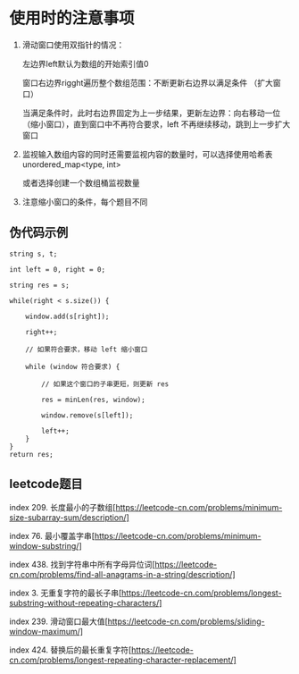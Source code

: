 # 使用时的注意事项

1. 滑动窗口使用双指针的情况：

	左边界left默认为数组的开始索引值0

	窗口右边界rigght遍历整个数组范围：不断更新右边界以满足条件 （扩大窗口）

	当满足条件时，此时右边界固定为上一步结果，更新左边界：向右移动一位 （缩小窗口），直到窗口中不再符合要求，left 不再继续移动，跳到上一步扩大窗口
	

2. 监视输入数组内容的同时还需要监视内容的数量时，可以选择使用哈希表unordered_map<type, int>

	或者选择创建一个数组桶监视数量
	
	
3. 注意缩小窗口的条件，每个题目不同


	

## 伪代码示例

	string s, t;

	int left = 0, right = 0;
	
	string res = s;

	while(right < s.size()) {
	
		window.add(s[right]);
		
		right++;
		
		// 如果符合要求，移动 left 缩小窗口
		
		while (window 符合要求) {
		
			// 如果这个窗口的子串更短，则更新 res
			
			res = minLen(res, window);
			
			window.remove(s[left]);
			
			left++;
		}
	}
	return res;



## leetcode题目

index 209. 长度最小的子数组[https://leetcode-cn.com/problems/minimum-size-subarray-sum/description/]

index 76. 最小覆盖字串[https://leetcode-cn.com/problems/minimum-window-substring/]

index 438. 找到字符串中所有字母异位词[https://leetcode-cn.com/problems/find-all-anagrams-in-a-string/description/]

index 3. 无重复字符的最长子串[https://leetcode-cn.com/problems/longest-substring-without-repeating-characters/]

index 239. 滑动窗口最大值[https://leetcode-cn.com/problems/sliding-window-maximum/]

index 424. 替换后的最长重复字符[https://leetcode-cn.com/problems/longest-repeating-character-replacement/]









